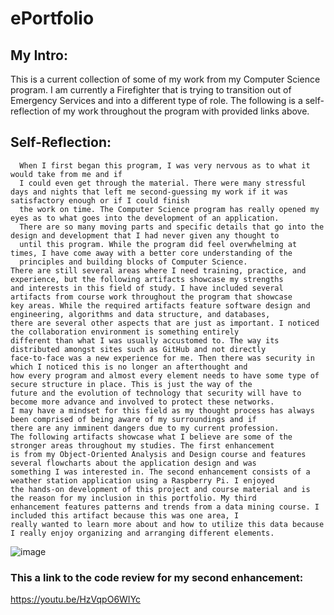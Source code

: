 # ePortfolio
## My Intro:
   This is a current collection of some of my work from my Computer Science program. 
I am currently a Firefighter that is trying to transition out of Emergency Services
and into a different type of role. The following is a self-reflection of my work 
throughout the program with provided links above. 
      
## Self-Reflection:
      When I first began this program, I was very nervous as to what it would take from me and if 
      I could even get through the material. There were many stressful days and nights that left me second-guessing my work if it was satisfactory enough or if I could finish 
      the work on time. The Computer Science program has really opened my eyes as to what goes into the development of an application. 
      There are so many moving parts and specific details that go into the design and development that I had never given any thought to 
      until this program. While the program did feel overwhelming at times, I have come away with a better core understanding of the 
      principles and building blocks of Computer Science.
	There are still several areas where I need training, practice, and experience, but the following artifacts showcase my strengths 
	and interests in this field of study. I have included several artifacts from course work throughout the program that showcase 
	key areas. While the required artifacts feature software design and engineering, algorithms and data structure, and databases, 
	there are several other aspects that are just as important. I noticed the collaboration environment is something entirely 
	different than what I was usually accustomed to. The way its distributed amongst sites such as GitHub and not directly 
	face-to-face was a new experience for me. Then there was security in which I noticed this is no longer an afterthought and 
	how every program and almost every element needs to have some type of secure structure in place. This is just the way of the 
	future and the evolution of technology that security will have to become more advance and involved to protect these networks. 
	I may have a mindset for this field as my thought process has always been comprised of being aware of my surroundings and if 
	there are any imminent dangers due to my current profession. 
	The following artifacts showcase what I believe are some of the stronger areas throughout my studies. The first enhancement 
	is from my Object-Oriented Analysis and Design course and features several flowcharts about the application design and was 
	something I was interested in. The second enhancement consists of a weather station application using a Raspberry Pi. I enjoyed 
	the hands-on development of this project and course material and is the reason for my inclusion in this portfolio. My third 
	enhancement features patterns and trends from a data mining course. I included this artifact because this was one area, I 
	really wanted to learn more about and how to utilize this data because I really enjoy organizing and arranging different elements. 
![image](https://user-images.githubusercontent.com/75960616/129485246-403cc0e7-5d97-49ea-96f4-decf008f9717.png)

### This a link to the code review for my second enhancement:
https://youtu.be/HzVqpO6WIYc
